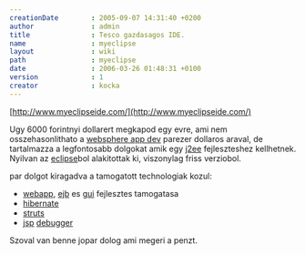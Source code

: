 ```yaml
---
creationDate        : 2005-09-07 14:31:40 +0200 
author              : admin 
title               : Tesco gazdasagos IDE. 
name                : myeclipse 
layout              : wiki 
path                : myeclipse 
date                : 2006-03-26 01:48:31 +0100 
version             : 1 
creator             : kocka 
---
```

[http://www.myeclipseide.com/](http://www.myeclipseide.com/)

Ugy 6000 forintnyi dollarert megkapod egy evre, ami nem osszehasonlithato a [websphere app dev](Websphere%20App%20Dev.html) parezer dollaros araval, de tartalmazza a legfontosabb dolgokat amik egy [j2ee](j2ee.html) fejleszteshez kellhetnek. Nyilvan az [eclipse](Eclipse.html)bol alakitottak ki, viszonylag friss verziobol.

par dolgot kiragadva a tamogatott technologiak kozul:

*   [webapp](webapp.html), [ejb](EJB.html) es [gui](gui.html) fejlesztes tamogatasa
*   [hibernate](Hibernate.html)
*   [struts](struts.html)
*   [jsp](JSP.html) [debugger](Missing.html)

Szoval van benne jopar dolog ami megeri a penzt.
